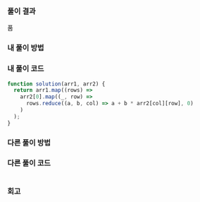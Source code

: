 ### 풀이 결과

품

### 내 풀이 방법

### 내 풀이 코드

```js
function solution(arr1, arr2) {
  return arr1.map((rows) =>
    arr2[0].map((_, row) =>
      rows.reduce((a, b, col) => a + b * arr2[col][row], 0)
    )
  );
}
```

### 다른 풀이 방법

### 다른 풀이 코드

```js

```

### 회고
